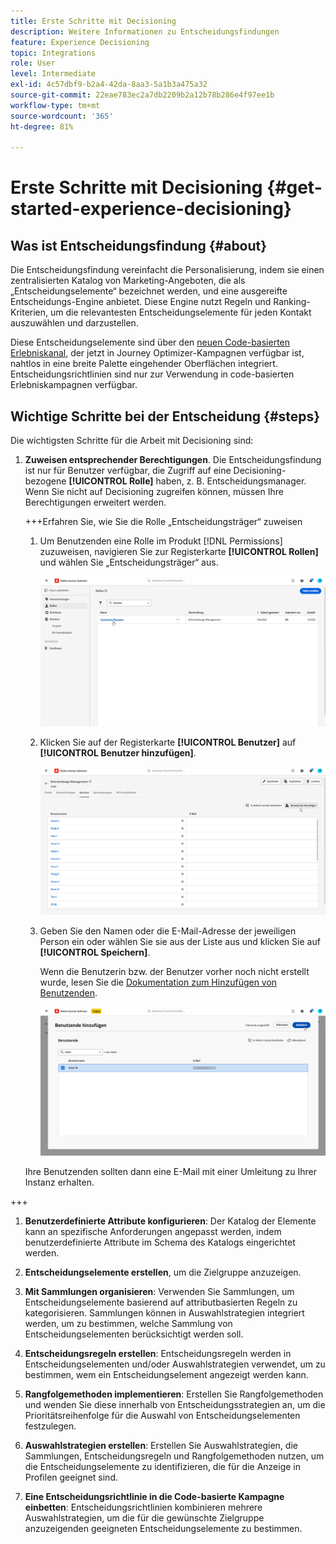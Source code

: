 ```yaml
---
title: Erste Schritte mit Decisioning
description: Weitere Informationen zu Entscheidungsfindungen
feature: Experience Decisioning
topic: Integrations
role: User
level: Intermediate
exl-id: 4c57dbf9-b2a4-42da-8aa3-5a1b3a475a32
source-git-commit: 22eae783ec2a7db2209b2a12b78b286e4f97ee1b
workflow-type: tm+mt
source-wordcount: '365'
ht-degree: 81%

---
```


# Erste Schritte mit Decisioning {#get-started-experience-decisioning}

## Was ist Entscheidungsfindung {#about}

Die Entscheidungsfindung vereinfacht die Personalisierung, indem sie einen zentralisierten Katalog von Marketing-Angeboten, die als „Entscheidungselemente“ bezeichnet werden, und eine ausgereifte Entscheidungs-Engine anbietet. Diese Engine nutzt Regeln und Ranking-Kriterien, um die relevantesten Entscheidungselemente für jeden Kontakt auszuwählen und darzustellen.

Diese Entscheidungselemente sind über den [neuen Code-basierten Erlebniskanal](https://experienceleague.adobe.com/de/docs/journey-optimizer/using/code-based-experience/get-started-code-based), der jetzt in Journey Optimizer-Kampagnen verfügbar ist, nahtlos in eine breite Palette eingehender Oberflächen integriert. Entscheidungsrichtlinien sind nur zur Verwendung in code-basierten Erlebniskampagnen verfügbar.


## Wichtige Schritte bei der Entscheidung {#steps}

Die wichtigsten Schritte für die Arbeit mit Decisioning sind:

1. **Zuweisen entsprechender Berechtigungen**. Die Entscheidungsfindung ist nur für Benutzer verfügbar, die Zugriff auf eine Decisioning-bezogene **[!UICONTROL Rolle]** haben, z. B. Entscheidungsmanager. Wenn Sie nicht auf Decisioning zugreifen können, müssen Ihre Berechtigungen erweitert werden.

   +++Erfahren Sie, wie Sie die Rolle „Entscheidungsträger“ zuweisen

   1. Um Benutzenden eine Rolle im Produkt [!DNL Permissions] zuzuweisen, navigieren Sie zur Registerkarte **[!UICONTROL Rollen]** und wählen Sie „Entscheidungsträger“ aus.

      ![](assets/decision_permission_1.png)

   1. Klicken Sie auf der Registerkarte **[!UICONTROL Benutzer]** auf **[!UICONTROL Benutzer hinzufügen]**.

      ![](assets/decision_permission_2.png)

   1. Geben Sie den Namen oder die E-Mail-Adresse der jeweiligen Person ein oder wählen Sie sie aus der Liste aus und klicken Sie auf **[!UICONTROL Speichern]**.

      Wenn die Benutzerin bzw. der Benutzer vorher noch nicht erstellt wurde, lesen Sie die [Dokumentation zum Hinzufügen von Benutzenden](https://experienceleague.adobe.com/de/docs/experience-platform/access-control/ui/users).

      ![](assets/decision_permission_3.png)

   Ihre Benutzenden sollten dann eine E-Mail mit einer Umleitung zu Ihrer Instanz erhalten.

+++

1. **Benutzerdefinierte Attribute konfigurieren**: Der Katalog der Elemente kann an spezifische Anforderungen angepasst werden, indem benutzerdefinierte Attribute im Schema des Katalogs eingerichtet werden.

1. **Entscheidungselemente erstellen**, um die Zielgruppe anzuzeigen.

1. **Mit Sammlungen organisieren**: Verwenden Sie Sammlungen, um Entscheidungselemente basierend auf attributbasierten Regeln zu kategorisieren. Sammlungen können in Auswahlstrategien integriert werden, um zu bestimmen, welche Sammlung von Entscheidungselementen berücksichtigt werden soll.

1. **Entscheidungsregeln erstellen**: Entscheidungsregeln werden in Entscheidungselementen und/oder Auswahlstrategien verwendet, um zu bestimmen, wem ein Entscheidungselement angezeigt werden kann.

1. **Rangfolgemethoden implementieren**: Erstellen Sie Rangfolgemethoden und wenden Sie diese innerhalb von Entscheidungsstrategien an, um die Prioritätsreihenfolge für die Auswahl von Entscheidungselementen festzulegen.

1. **Auswahlstrategien erstellen**: Erstellen Sie Auswahlstrategien, die Sammlungen, Entscheidungsregeln und Rangfolgemethoden nutzen, um die Entscheidungselemente zu identifizieren, die für die Anzeige in Profilen geeignet sind.

1. **Eine Entscheidungsrichtlinie in die Code-basierte Kampagne einbetten**: Entscheidungsrichtlinien kombinieren mehrere Auswahlstrategien, um die für die gewünschte Zielgruppe anzuzeigenden geeigneten Entscheidungselemente zu bestimmen.
